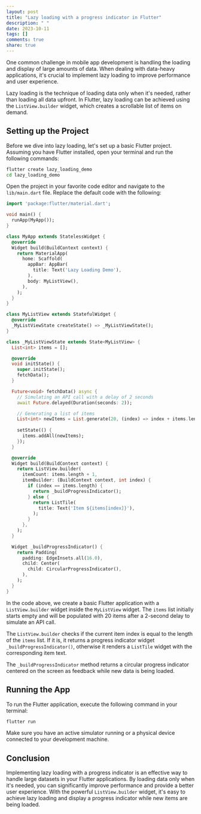 ```yaml
---
layout: post
title: "Lazy loading with a progress indicator in Flutter"
description: " "
date: 2023-10-11
tags: []
comments: true
share: true
---
```


One common challenge in mobile app development is handling the loading and display of large amounts of data. When dealing with data-heavy applications, it's crucial to implement lazy loading to improve performance and user experience. 

Lazy loading is the technique of loading data only when it's needed, rather than loading all data upfront. In Flutter, lazy loading can be achieved using the `ListView.builder` widget, which creates a scrollable list of items on demand. 

## Setting up the Project

Before we dive into lazy loading, let's set up a basic Flutter project. Assuming you have Flutter installed, open your terminal and run the following commands:

```bash
flutter create lazy_loading_demo
cd lazy_loading_demo
```

Open the project in your favorite code editor and navigate to the `lib/main.dart` file. Replace the default code with the following:

```dart
import 'package:flutter/material.dart';

void main() {
  runApp(MyApp());
}

class MyApp extends StatelessWidget {
  @override
  Widget build(BuildContext context) {
    return MaterialApp(
      home: Scaffold(
        appBar: AppBar(
          title: Text('Lazy Loading Demo'),
        ),
        body: MyListView(),
      ),
    );
  }
}

class MyListView extends StatefulWidget {
  @override
  _MyListViewState createState() => _MyListViewState();
}

class _MyListViewState extends State<MyListView> {
  List<int> items = [];

  @override
  void initState() {
    super.initState();
    fetchData();
  }

  Future<void> fetchData() async {
    // Simulating an API call with a delay of 2 seconds
    await Future.delayed(Duration(seconds: 2));

    // Generating a list of items
    List<int> newItems = List.generate(20, (index) => index + items.length);
  
    setState(() {
      items.addAll(newItems);
    });
  }

  @override
  Widget build(BuildContext context) {
    return ListView.builder(
      itemCount: items.length + 1,
      itemBuilder: (BuildContext context, int index) {
        if (index == items.length) {
          return _buildProgressIndicator();
        } else {
          return ListTile(
            title: Text('Item ${items[index]}'),
          );
        }
      },
    );
  }

  Widget _buildProgressIndicator() {
    return Padding(
      padding: EdgeInsets.all(16.0),
      child: Center(
        child: CircularProgressIndicator(),
      ),
    );
  }
}
```

In the code above, we create a basic Flutter application with a `ListView.builder` widget inside the `MyListView` widget. The `items` list initially starts empty and will be populated with 20 items after a 2-second delay to simulate an API call.

The `ListView.builder` checks if the current item index is equal to the length of the `items` list. If it is, it returns a progress indicator widget `_buildProgressIndicator()`, otherwise it renders a `ListTile` widget with the corresponding item text.

The `_buildProgressIndicator` method returns a circular progress indicator centered on the screen as feedback while new data is being loaded.

## Running the App

To run the Flutter application, execute the following command in your terminal:

```bash
flutter run
```

Make sure you have an active simulator running or a physical device connected to your development machine.

## Conclusion

Implementing lazy loading with a progress indicator is an effective way to handle large datasets in your Flutter applications. By loading data only when it's needed, you can significantly improve performance and provide a better user experience. With the powerful `ListView.builder` widget, it's easy to achieve lazy loading and display a progress indicator while new items are being loaded.